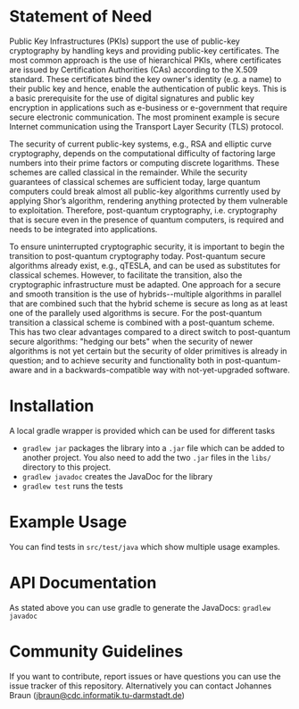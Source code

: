 # Statement of Need

Public Key Infrastructures (PKIs) support the use of public-key cryptography by handling keys and providing public-key certificates. The most common approach is the use of hierarchical PKIs, where certificates are issued by Certification Authorities (CAs) according to the X.509 standard. These certificates bind the key owner's identity (e.g. a name) to their public key and hence, enable the authentication of public keys. This is a basic prerequisite for the use of digital signatures and public key encryption in applications such as e-business or e-government that require secure electronic communication. The most prominent example is secure Internet communication using the Transport Layer Security (TLS) protocol.

The security of current public-key systems, e.g., RSA and elliptic curve cryptography, depends on the computational difficulty of factoring large numbers into their prime factors or computing discrete logarithms. These schemes are called classical in the remainder. While the security guarantees of classical schemes are sufficient today, large quantum computers could break almost all public-key algorithms currently used by applying Shor’s algorithm, rendering anything protected by them vulnerable to exploitation. Therefore, post-quantum cryptography, i.e. cryptography that is secure even in the presence of quantum computers, is required and needs to be integrated into applications.

To ensure uninterrupted cryptographic security, it is important to begin the transition to post-quantum cryptography today. Post-quantum secure algorithms already exist, e.g., qTESLA, and can be used as substitutes for classical schemes. However, to facilitate the transition, also the cryptographic infrastructure must be adapted. One approach for a secure and smooth transition is the use of hybrids--multiple algorithms in parallel that are combined such that the hybrid scheme is secure as long as at least one of the parallely used algorithms is secure. For the post-quantum transition a classical scheme is combined with a post-quantum scheme. This has two clear advantages compared to a direct switch to post-quantum secure algorithms: "hedging our bets" when the security of newer algorithms is not yet certain but the security of older primitives is already in question; and to achieve security and functionality both in post-quantum-aware and in a backwards-compatible way with not-yet-upgraded software.

# Installation

A local gradle wrapper is provided which can be used for different tasks
  - `gradlew jar` packages the library into a `.jar` file which can be added to another project. You also need to add the two `.jar` files in the `libs/` directory to this project.
  - `gradlew javadoc` creates the JavaDoc for the library
  - `gradlew test` runs the tests

# Example Usage

You can find tests in `src/test/java` which show multiple usage examples.

# API Documentation

As stated above you can use gradle to generate the JavaDocs: `gradlew javadoc`

# Community Guidelines

If you want to contribute, report issues or have questions you can use the issue tracker of this repository.
Alternatively you can contact Johannes Braun ([jbraun@cdc.informatik.tu-darmstadt.de](mailto:jbraun@cdc.informatik.tu-darmstadt.de))
